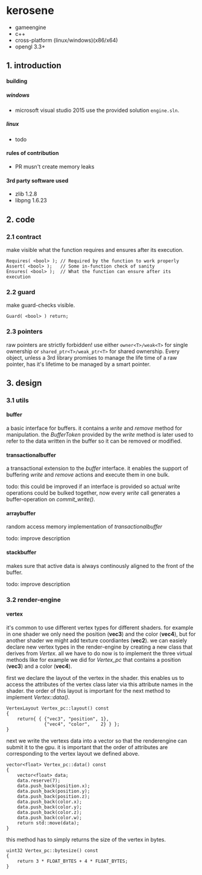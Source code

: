 # kerosene
- gameengine
- c++
- cross-platform (linux/windows)(x86/x64)
- opengl 3.3+

## 1. introduction
#### building
##### windows
* microsoft visual studio 2015
use the provided solution `engine.sln`.

##### linux
* todo

#### rules of contribution
- PR musn't create memory leaks

#### 3rd party software used
- zlib 1.2.8
- libpng 1.6.23

## 2. code
### 2.1 contract
make visible what the function requires and ensures after its execution.

    Requires( <bool> ); // Required by the function to work properly
    Assert( <bool> );   // Some in-function check of sanity 
    Ensures( <bool> );  // What the function can ensure after its execution

### 2.2 guard
make guard-checks visible.

    Guard( <bool> ) return;

### 2.3 pointers
raw pointers are strictly forbidden! use either `owner<T>/weak<T>` for single ownership or `shared_ptr<T>/weak_ptr<T>` for shared ownership. Every object, unless a 3rd library promises to manage the life time of a raw pointer, has it's lifetime to be managed by a smart pointer.

## 3. design
### 3.1 utils
#### buffer<T>
a basic interface for buffers. it contains a *write* and *remove* method for manipulation. the *BufferToken* provided by the *write* method is later used to refer to the data written in the buffer so it can be removed or modified.

#### transactionalbuffer<T>
a transactional extension to the *buffer<T>* interface. it enables the support of buffering *write* and *remove* actions and execute them in one bulk.

todo: this could be improved if an interface is provided so actual write operations could be bulked together, now every *write* call generates a buffer-operation on *commit_write()*.

#### arraybuffer<T>
random access memory implementation of *transactionalbuffer<T>*

todo: improve description

#### stackbuffer<T>
makes sure that active data is always continously aligned to the front of the buffer.

todo: improve description

### 3.2 render-engine
#### vertex
it's common to use different vertex types for different shaders. for example in one shader we only need the position (**vec3**) and the color (**vec4**), but for another shader we might add texture coordiantes (**vec2**). we can easiely declare new vertex types in the render-engine by creating a new class that derives from *Vertex*. all we have to do now is to implement the three virtual methods like for example we did for *Vertex_pc* that contains a position (**vec3**) and a color (**vec4**).

first we declare the layout of the vertex in the shader. this enables us to access the attributes of the vertex class later via this attribute names in the shader. the order of this layout is important for the next method to implement *Vertex::data()*.

    VertexLayout Vertex_pc::layout() const
    {
        return{ { {"vec3", "position", 1}, 
                  {"vec4", "color",    2} } };
    }

next we write the vertexs data into a vector so that the renderengine can submit it to the gpu. it is important that the order of attributes are corresponding to the vertex layout we defined above.

    vector<float> Vertex_pc::data() const
    {
        vector<float> data;
        data.reserve(7);
        data.push_back(position.x);
        data.push_back(position.y);
        data.push_back(position.z);
        data.push_back(color.x);
        data.push_back(color.y);
        data.push_back(color.z);
        data.push_back(color.w);
        return std::move(data);
    }

this method has to simply returns the size of the vertex in bytes.

    uint32 Vertex_pc::bytesize() const 
    { 
        return 3 * FLOAT_BYTES + 4 * FLOAT_BYTES; 
    }
